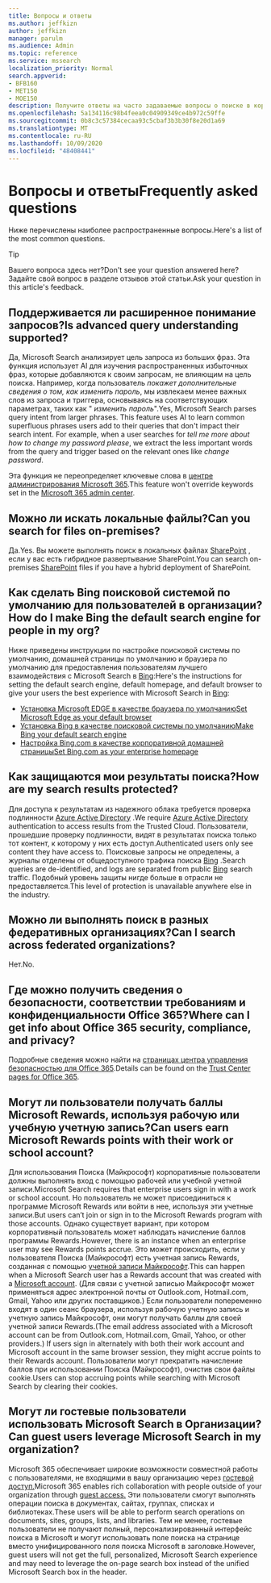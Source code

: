 ```yaml
---
title: Вопросы и ответы
ms.author: jeffkizn
author: jeffkizn
manager: parulm
ms.audience: Admin
ms.topic: reference
ms.service: mssearch
localization_priority: Normal
search.appverid:
- BFB160
- MET150
- MOE150
description: Получите ответы на часто задаваемые вопросы о поиске в корпоративной среде и Поиске (Майкрософт)
ms.openlocfilehash: 5a134116c98b4feea0c04909349ce4b972c59ffe
ms.sourcegitcommit: 0b8c3c57384cecaa93c5cbaf3b3b30f8e20d1a69
ms.translationtype: MT
ms.contentlocale: ru-RU
ms.lasthandoff: 10/09/2020
ms.locfileid: "48408441"
---
```

<!-- markdownlint-disable no-trailing-punctuation -->
# <a name="frequently-asked-questions"></a><span data-ttu-id="d1844-103">Вопросы и ответы</span><span class="sxs-lookup"><span data-stu-id="d1844-103">Frequently asked questions</span></span>

<span data-ttu-id="d1844-104">Ниже перечислены наиболее распространенные вопросы.</span><span class="sxs-lookup"><span data-stu-id="d1844-104">Here's a list of the most common questions.</span></span>

> [!TIP]
> <span data-ttu-id="d1844-105">Вашего вопроса здесь нет?</span><span class="sxs-lookup"><span data-stu-id="d1844-105">Don't see your question answered here?</span></span> <span data-ttu-id="d1844-106">Задайте свой вопрос в разделе отзывов этой статьи.</span><span class="sxs-lookup"><span data-stu-id="d1844-106">Ask your question in this article's feedback.</span></span>

## <a name="is-advanced-query-understanding-supported"></a><span data-ttu-id="d1844-107">Поддерживается ли расширенное понимание запросов?</span><span class="sxs-lookup"><span data-stu-id="d1844-107">Is advanced query understanding supported?</span></span>

<span data-ttu-id="d1844-p102">Да, Microsoft Search анализирует цель запроса из больших фраз. Эта функция использует AI для изучения распространенных избыточных фраз, которые добавляются к своим запросам, не влияющим на цель поиска. Например, когда пользователь *покажет дополнительные сведения о том, как изменить пароль*, мы извлекаем менее важных слов из запроса и триггера, основываясь на соответствующих параметрах, таких как " *изменить пароль*".</span><span class="sxs-lookup"><span data-stu-id="d1844-p102">Yes, Microsoft Search parses query intent from larger phrases. This feature uses AI to learn common superfluous phrases users add to their queries that don't impact their search intent. For example, when a user searches for *tell me more about how to change my password please*, we extract the less important words from the query and trigger based on the relevant ones like *change password*.</span></span>
  
<span data-ttu-id="d1844-111">Эта функция не переопределяет ключевые слова в [центре администрирования Microsoft 365](https://admin.microsoft.com).</span><span class="sxs-lookup"><span data-stu-id="d1844-111">This feature won't override keywords set in the [Microsoft 365 admin center](https://admin.microsoft.com).</span></span>
  
## <a name="can-you-search-for-files-on-premises"></a><span data-ttu-id="d1844-112">Можно ли искать локальные файлы?</span><span class="sxs-lookup"><span data-stu-id="d1844-112">Can you search for files on-premises?</span></span>

<span data-ttu-id="d1844-113">Да.</span><span class="sxs-lookup"><span data-stu-id="d1844-113">Yes.</span></span> <span data-ttu-id="d1844-114">Вы можете выполнять поиск в локальных файлах [SharePoint](http://sharepoint.com/) , если у вас есть гибридное развертывание SharePoint.</span><span class="sxs-lookup"><span data-stu-id="d1844-114">You can search on-premises [SharePoint](http://sharepoint.com/) files if you have a hybrid deployment of SharePoint.</span></span>
  
## <a name="how-do-i-make-bing-the-default-search-engine-for-people-in-my-org"></a><span data-ttu-id="d1844-115">Как сделать Bing поисковой системой по умолчанию для пользователей в организации?</span><span class="sxs-lookup"><span data-stu-id="d1844-115">How do I make Bing the default search engine for people in my org?</span></span>

<span data-ttu-id="d1844-116">Ниже приведены инструкции по настройке поисковой системы по умолчанию, домашней страницы по умолчанию и браузера по умолчанию для предоставления пользователям лучшего взаимодействия с Microsoft Search в [Bing](https://Bing.com):</span><span class="sxs-lookup"><span data-stu-id="d1844-116">Here's the instructions for setting the default search engine, default homepage, and default browser to give your users the best experience with Microsoft Search in [Bing](https://Bing.com):</span></span>

- [<span data-ttu-id="d1844-117">Установка Microsoft EDGE в качестве браузера по умолчанию</span><span class="sxs-lookup"><span data-stu-id="d1844-117">Set Microsoft Edge as your default browser</span></span>](set-default-browser.md)
- [<span data-ttu-id="d1844-118">Установка Bing в качестве поисковой системы по умолчанию</span><span class="sxs-lookup"><span data-stu-id="d1844-118">Make Bing your default search engine</span></span>](set-default-search-engine.md)
- [<span data-ttu-id="d1844-119">Настройка Bing.com в качестве корпоративной домашней страницы</span><span class="sxs-lookup"><span data-stu-id="d1844-119">Set Bing.com as your enterprise homepage</span></span>](set-default-homepage.md)

## <a name="how-are-my-search-results-protected"></a><span data-ttu-id="d1844-120">Как защищаются мои результаты поиска?</span><span class="sxs-lookup"><span data-stu-id="d1844-120">How are my search results protected?</span></span>

<span data-ttu-id="d1844-121">Для доступа к результатам из надежного облака требуется проверка подлинности [Azure Active Directory](https://docs.microsoft.com/azure/active-directory/) .</span><span class="sxs-lookup"><span data-stu-id="d1844-121">We require [Azure Active Directory](https://docs.microsoft.com/azure/active-directory/) authentication to access results from the Trusted Cloud.</span></span> <span data-ttu-id="d1844-122">Пользователи, прошедшие проверку подлинности, видят в результатах поиска только тот контент, к которому у них есть доступ.</span><span class="sxs-lookup"><span data-stu-id="d1844-122">Authenticated users only see content they have access to.</span></span> <span data-ttu-id="d1844-123">Поисковые запросы не определены, а журналы отделены от общедоступного трафика поиска [Bing](https://Bing.com) .</span><span class="sxs-lookup"><span data-stu-id="d1844-123">Search queries are de-identified, and logs are separated from public [Bing](https://Bing.com) search traffic.</span></span> <span data-ttu-id="d1844-124">Подобный уровень защиты нигде больше в отрасли не предоставляется.</span><span class="sxs-lookup"><span data-stu-id="d1844-124">This level of protection is unavailable anywhere else in the industry.</span></span>

## <a name="can-i-search-across-federated-organizations"></a><span data-ttu-id="d1844-125">Можно ли выполнять поиск в разных федеративных организациях?</span><span class="sxs-lookup"><span data-stu-id="d1844-125">Can I search across federated organizations?</span></span>

<span data-ttu-id="d1844-126">Нет.</span><span class="sxs-lookup"><span data-stu-id="d1844-126">No.</span></span>

## <a name="where-can-i-get-info-about-office-365-security-compliance-and-privacy"></a><span data-ttu-id="d1844-127">Где можно получить сведения о безопасности, соответствии требованиям и конфиденциальности Office 365?</span><span class="sxs-lookup"><span data-stu-id="d1844-127">Where can I get info about Office 365 security, compliance, and privacy?</span></span>

<span data-ttu-id="d1844-128">Подробные сведения можно найти на [страницах центра управления безопасностью для Office 365](https://www.microsoft.com/TrustCenter/CloudServices/office365/default.aspx).</span><span class="sxs-lookup"><span data-stu-id="d1844-128">Details can be found on the [Trust Center pages for Office 365](https://www.microsoft.com/TrustCenter/CloudServices/office365/default.aspx).</span></span>

## <a name="can-users-earn-microsoft-rewards-points-with-their-work-or-school-account"></a><span data-ttu-id="d1844-129">Могут ли пользователи получать баллы Microsoft Rewards, используя рабочую или учебную учетную запись?</span><span class="sxs-lookup"><span data-stu-id="d1844-129">Can users earn Microsoft Rewards points with their work or school account?</span></span>

<span data-ttu-id="d1844-130">Для использования Поиска (Майкрософт) корпоративные пользователи должны выполнять вход с помощью рабочей или учебной учетной записи.</span><span class="sxs-lookup"><span data-stu-id="d1844-130">Microsoft Search requires that enterprise users sign in with a work or school account.</span></span> <span data-ttu-id="d1844-131">Но пользователь не может присоединиться к программе Microsoft Rewards или войти в нее, используя эти учетные записи.</span><span class="sxs-lookup"><span data-stu-id="d1844-131">But users can’t join or sign in to the Microsoft Rewards program with those accounts.</span></span> <span data-ttu-id="d1844-132">Однако существует вариант, при котором корпоративный пользователь может наблюдать начисление баллов программы Rewards.</span><span class="sxs-lookup"><span data-stu-id="d1844-132">However, there is an instance when an enterprise user may see Rewards points accrue.</span></span> <span data-ttu-id="d1844-133">Это может происходить, если у пользователя Поиска (Майкрософт) есть учетная запись Rewards, созданная с помощью [учетной записи Майкрософт](https://www.microsoft.com/welcome?rtc=1).</span><span class="sxs-lookup"><span data-stu-id="d1844-133">This can happen when a Microsoft Search user has a Rewards account that was created with a [Microsoft account](https://www.microsoft.com/welcome?rtc=1).</span></span> <span data-ttu-id="d1844-134">(Для связи с учетной записью Майкрософт может применяться адрес электронной почты от Outlook.com, Hotmail.com, Gmail, Yahoo или других поставщиков.) Если пользователи попеременно входят в один сеанс браузера, используя рабочую учетную запись и учетную запись Майкрософт, они могут получать баллы для своей учетной записи Rewards.</span><span class="sxs-lookup"><span data-stu-id="d1844-134">(The email address associated with a Microsoft account can be from Outlook.com, Hotmail.com, Gmail, Yahoo, or other providers.) If users sign in alternately with both their work account and Microsoft account in the same browser session, they might accrue points to their Rewards account.</span></span> <span data-ttu-id="d1844-135">Пользователи могут прекратить начисление баллов при использовании Поиска (Майкрософт), очистив свои файлы cookie.</span><span class="sxs-lookup"><span data-stu-id="d1844-135">Users can stop accruing points while searching with Microsoft Search by clearing their cookies.</span></span>

## <a name="can-guest-users-leverage-microsoft-search-in-my-organization"></a><span data-ttu-id="d1844-136">Могут ли гостевые пользователи использовать Microsoft Search в Организации?</span><span class="sxs-lookup"><span data-stu-id="d1844-136">Can guest users leverage Microsoft Search in my organization?</span></span>

<span data-ttu-id="d1844-137">Microsoft 365 обеспечивает широкие возможности совместной работы с пользователями, не входящими в вашу организацию через [гостевой доступ.](https://docs.microsoft.com/microsoft-365/solutions/collaborate-with-people-outside-your-organization)</span><span class="sxs-lookup"><span data-stu-id="d1844-137">Microsoft 365 enables rich collaboration with people outside of your organization through [guest access.](https://docs.microsoft.com/microsoft-365/solutions/collaborate-with-people-outside-your-organization)</span></span> <span data-ttu-id="d1844-138">Эти пользователи смогут выполнять операции поиска в документах, сайтах, группах, списках и библиотеках.</span><span class="sxs-lookup"><span data-stu-id="d1844-138">These users will be able to perform search operations on documents, sites, groups, lists, and libraries.</span></span> <span data-ttu-id="d1844-139">Тем не менее, гостевые пользователи не получают полный, персонализированный интерфейс поиска в Microsoft и могут использовать поле поиска на странице вместо унифицированного поля поиска Microsoft в заголовке.</span><span class="sxs-lookup"><span data-stu-id="d1844-139">However, guest users will not get the full, personalized, Microsoft Search experience and may need to leverage the on-page search box instead of the unified Microsoft Search box in the header.</span></span>
